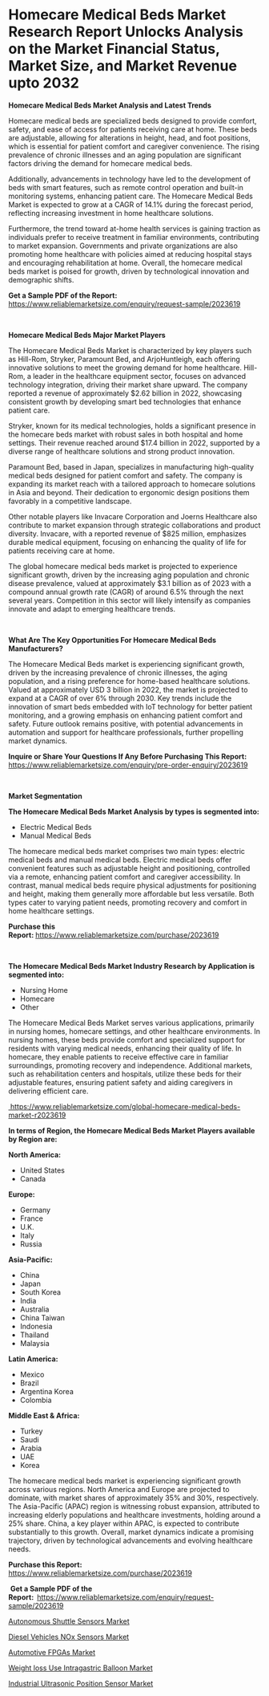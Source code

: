 <p><h1>Homecare Medical Beds Market Research Report Unlocks Analysis on the Market Financial Status, Market Size, and Market Revenue upto 2032</h1></p><p><strong>Homecare Medical Beds Market Analysis and Latest Trends</strong></p>
<p><p>Homecare medical beds are specialized beds designed to provide comfort, safety, and ease of access for patients receiving care at home. These beds are adjustable, allowing for alterations in height, head, and foot positions, which is essential for patient comfort and caregiver convenience. The rising prevalence of chronic illnesses and an aging population are significant factors driving the demand for homecare medical beds. </p><p>Additionally, advancements in technology have led to the development of beds with smart features, such as remote control operation and built-in monitoring systems, enhancing patient care. The Homecare Medical Beds Market is expected to grow at a CAGR of 14.1% during the forecast period, reflecting increasing investment in home healthcare solutions. </p><p>Furthermore, the trend toward at-home health services is gaining traction as individuals prefer to receive treatment in familiar environments, contributing to market expansion. Governments and private organizations are also promoting home healthcare with policies aimed at reducing hospital stays and encouraging rehabilitation at home. Overall, the homecare medical beds market is poised for growth, driven by technological innovation and demographic shifts.</p></p>
<p><strong>Get a Sample PDF of the Report:&nbsp;</strong> <a href="https://www.reliablemarketsize.com/enquiry/request-sample/2023619?utm_campaign=2113&utm_medium=2&utm_source=Github&utm_content=ia&utm_term=29032025&utm_id=homecare-medical-beds">https://www.reliablemarketsize.com/enquiry/request-sample/2023619</a></p>
<p>&nbsp;</p>
<p><strong>Homecare Medical Beds Major Market Players</strong></p>
<p><p>The Homecare Medical Beds Market is characterized by key players such as Hill-Rom, Stryker, Paramount Bed, and ArjoHuntleigh, each offering innovative solutions to meet the growing demand for home healthcare. Hill-Rom, a leader in the healthcare equipment sector, focuses on advanced technology integration, driving their market share upward. The company reported a revenue of approximately $2.62 billion in 2022, showcasing consistent growth by developing smart bed technologies that enhance patient care.</p><p>Stryker, known for its medical technologies, holds a significant presence in the homecare beds market with robust sales in both hospital and home settings. Their revenue reached around $17.4 billion in 2022, supported by a diverse range of healthcare solutions and strong product innovation.</p><p>Paramount Bed, based in Japan, specializes in manufacturing high-quality medical beds designed for patient comfort and safety. The company is expanding its market reach with a tailored approach to homecare solutions in Asia and beyond. Their dedication to ergonomic design positions them favorably in a competitive landscape.</p><p>Other notable players like Invacare Corporation and Joerns Healthcare also contribute to market expansion through strategic collaborations and product diversity. Invacare, with a reported revenue of $825 million, emphasizes durable medical equipment, focusing on enhancing the quality of life for patients receiving care at home.</p><p>The global homecare medical beds market is projected to experience significant growth, driven by the increasing aging population and chronic disease prevalence, valued at approximately $3.1 billion as of 2023 with a compound annual growth rate (CAGR) of around 6.5% through the next several years. Competition in this sector will likely intensify as companies innovate and adapt to emerging healthcare trends.</p></p>
<p>&nbsp;</p>
<p><strong>What Are The Key Opportunities For Homecare Medical Beds Manufacturers?</strong></p>
<p><p>The Homecare Medical Beds market is experiencing significant growth, driven by the increasing prevalence of chronic illnesses, the aging population, and a rising preference for home-based healthcare solutions. Valued at approximately USD 3 billion in 2022, the market is projected to expand at a CAGR of over 6% through 2030. Key trends include the innovation of smart beds embedded with IoT technology for better patient monitoring, and a growing emphasis on enhancing patient comfort and safety. Future outlook remains positive, with potential advancements in automation and support for healthcare professionals, further propelling market dynamics.</p></p>
<p><strong>Inquire or Share Your Questions If Any Before Purchasing This Report:</strong> <a href="https://www.reliablemarketsize.com/enquiry/pre-order-enquiry/2023619?utm_campaign=2113&utm_medium=2&utm_source=Github&utm_content=ia&utm_term=29032025&utm_id=homecare-medical-beds">https://www.reliablemarketsize.com/enquiry/pre-order-enquiry/2023619</a></p>
<p>&nbsp;</p>
<p><strong>Market Segmentation</strong></p>
<p><strong>The Homecare Medical Beds Market Analysis by types is segmented into:</strong></p>
<p><ul><li>Electric Medical Beds</li><li>Manual Medical Beds</li></ul></p>
<p><p>The homecare medical beds market comprises two main types: electric medical beds and manual medical beds. Electric medical beds offer convenient features such as adjustable height and positioning, controlled via a remote, enhancing patient comfort and caregiver accessibility. In contrast, manual medical beds require physical adjustments for positioning and height, making them generally more affordable but less versatile. Both types cater to varying patient needs, promoting recovery and comfort in home healthcare settings.</p></p>
<p><strong>Purchase this Report:&nbsp;</strong><a href="https://www.reliablemarketsize.com/purchase/2023619?utm_campaign=2113&utm_medium=2&utm_source=Github&utm_content=ia&utm_term=29032025&utm_id=homecare-medical-beds">https://www.reliablemarketsize.com/purchase/2023619</a></p>
<p>&nbsp;</p>
<p><strong>The Homecare Medical Beds Market Industry Research by Application is segmented into:</strong></p>
<p><ul><li>Nursing Home</li><li>Homecare</li><li>Other</li></ul></p>
<p><p>The Homecare Medical Beds Market serves various applications, primarily in nursing homes, homecare settings, and other healthcare environments. In nursing homes, these beds provide comfort and specialized support for residents with varying medical needs, enhancing their quality of life. In homecare, they enable patients to receive effective care in familiar surroundings, promoting recovery and independence. Additional markets, such as rehabilitation centers and hospitals, utilize these beds for their adjustable features, ensuring patient safety and aiding caregivers in delivering efficient care.</p></p>
<p><a href="https://www.reliablemarketsize.com/global-homecare-medical-beds-market-r2023619?utm_campaign=2113&utm_medium=2&utm_source=Github&utm_content=ia&utm_term=29032025&utm_id=homecare-medical-beds">&nbsp;https://www.reliablemarketsize.com/global-homecare-medical-beds-market-r2023619</a></p>
<p><strong>In terms of Region, the Homecare Medical Beds Market Players available by Region are:</strong></p>
<p>
    <p> <strong> North America: </strong>
        <ul>
            <li>United States</li>
            <li>Canada</li>
        </ul>
        </p> 
    <p> <strong> Europe: </strong>
        <ul>
            <li>Germany</li>
            <li>France</li>
            <li>U.K.</li>
            <li>Italy</li>
            <li>Russia</li>
        </ul>
        </p> 
    <p> <strong> Asia-Pacific: </strong>
        <ul>
            <li>China</li>
            <li>Japan</li>
            <li>South Korea</li>
            <li>India</li>
            <li>Australia</li>
            <li>China Taiwan</li>
            <li>Indonesia</li>
            <li>Thailand</li>
            <li>Malaysia</li>
        </ul>
        </p> 
    <p> <strong> Latin America: </strong>
        <ul>
            <li>Mexico</li>
            <li>Brazil</li>
            <li>Argentina Korea</li>
            <li>Colombia</li>
        </ul>
        </p> 
    <p> <strong> Middle East & Africa: </strong>
        <ul>
            <li>Turkey</li>
            <li>Saudi</li>
            <li>Arabia</li>
            <li>UAE</li>
            <li>Korea</li>
        </ul>
    </p>
    </p>
<p><p>The homecare medical beds market is experiencing significant growth across various regions. North America and Europe are projected to dominate, with market shares of approximately 35% and 30%, respectively. The Asia-Pacific (APAC) region is witnessing robust expansion, attributed to increasing elderly populations and healthcare investments, holding around a 25% share. China, a key player within APAC, is expected to contribute substantially to this growth. Overall, market dynamics indicate a promising trajectory, driven by technological advancements and evolving healthcare needs.</p></p>
<p><strong>Purchase this Report: </strong><a href="https://www.reliablemarketsize.com/purchase/2023619?utm_campaign=2113&utm_medium=2&utm_source=Github&utm_content=ia&utm_term=29032025&utm_id=homecare-medical-beds">https://www.reliablemarketsize.com/purchase/2023619</a></p>
<p>&nbsp;<strong>Get a Sample PDF of the Report:&nbsp;&nbsp;</strong><a href="https://www.reliablemarketsize.com/enquiry/request-sample/2023619?utm_campaign=2113&utm_medium=2&utm_source=Github&utm_content=ia&utm_term=29032025&utm_id=homecare-medical-beds">https://www.reliablemarketsize.com/enquiry/request-sample/2023619</a></p>
<p><strong></strong></p>
<p><p><a href="https://github.com/gackesaizaze/Market-Research-Report-List-1/blob/main/autonomous-shuttle-sensors-market.md?utm_campaign=2113&utm_medium=2&utm_source=Github&utm_content=ia&utm_term=29032025&utm_id=homecare-medical-beds">Autonomous Shuttle Sensors Market</a></p><p><a href="https://github.com/keolalelekr8/Market-Research-Report-List-1/blob/main/diesel-vehicles-nox-sensors-market.md?utm_campaign=2113&utm_medium=2&utm_source=Github&utm_content=ia&utm_term=29032025&utm_id=homecare-medical-beds">Diesel Vehicles NOx Sensors Market</a></p><p><a href="https://github.com/izetajhazuga/Market-Research-Report-List-1/blob/main/automotive-fpgas-market.md?utm_campaign=2113&utm_medium=2&utm_source=Github&utm_content=ia&utm_term=29032025&utm_id=homecare-medical-beds">Automotive FPGAs Market</a></p><p><a href="https://github.com/anejaryaan8m/Market-Research-Report-List-1/blob/main/weight-loss-use-intragastric-balloon-market.md?utm_campaign=2113&utm_medium=2&utm_source=Github&utm_content=ia&utm_term=29032025&utm_id=homecare-medical-beds">Weight loss Use Intragastric Balloon Market</a></p><p><a href="https://github.com/neilycalanww/Market-Research-Report-List-1/blob/main/industrial-ultrasonic-position-sensor-market.md?utm_campaign=2113&utm_medium=2&utm_source=Github&utm_content=ia&utm_term=29032025&utm_id=homecare-medical-beds">Industrial Ultrasonic Position Sensor Market</a></p></p>